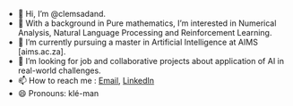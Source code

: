 - 👋 Hi, I’m @clemsadand. 
- 👀 With a background in Pure mathematics, I’m interested in Numerical Analysis, Natural Language Processing and Reinforcement Learning.
- 🌱 I’m currently pursuing a master in Artificial Intelligence at AIMS [aims.ac.za]. 
- 💞️ I’m looking for job and collaborative projects about application of AI in real-world challenges. 
- 📫 How to reach me : [Email](clementa@aims.ac.za), [LinkedIn](https://www.linkedin.com/in/clemsadand)
- 😄 Pronouns: klé-man
<!--- ⚡ Fun fact: ...--->

<!---
clemsadand/clemsadand is a ✨ special ✨ repository because its `README.md` (this file) appears on your GitHub profile.
You can click the Preview link to take a look at your changes.
--->
